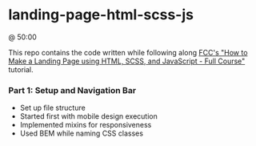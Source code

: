 # landing-page-html-scss-js

@ 50:00

This repo contains the code written while following along [FCC's "How to Make a Landing Page using HTML, SCSS, and JavaScript - Full Course"](https://youtu.be/aoQ6S1a32j8) tutorial.

### Part 1: Setup and Navigation Bar

- Set up file structure
- Started first with mobile design execution
- Implemented mixins for responsiveness
- Used BEM while naming CSS classes
